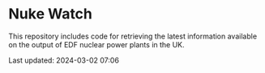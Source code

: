 # Nuke Watch

This repository includes code for retrieving the latest information available on the output of EDF nuclear power plants in the UK.

Last updated: 2024-03-02 07:06